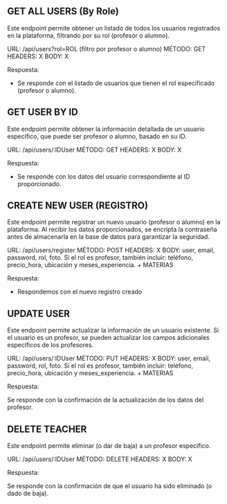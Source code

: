 ## GET ALL USERS (By Role)
Este endpoint permite obtener un listado de todos los usuarios registrados en la plataforma, filtrando por su rol (profesor o alumno).

URL: /api/users?rol=ROL (filtro por profesor o alumno)
MÉTODO: GET
HEADERS: X
BODY: X

Respuesta:

- Se responde con el listado de usuarios que tienen el rol especificado (profesor o alumno).

## GET USER BY ID
Este endpoint permite obtener la información detallada de un usuario específico, que puede ser profesor o alumno, basado en su ID.

URL: /api/users/:IDUser
MÉTODO: GET
HEADERS: X
BODY: X

Respuesta:

- Se responde con los datos del usuario correspondiente al ID proporcionado.


## CREATE NEW USER (REGISTRO)
Este endpoint permite registrar un nuevo usuario (profesor o alumno) en la plataforma. Al recibir los datos proporcionados, se encripta la contraseña antes de almacenarla en la base de datos para garantizar la seguridad.

URL: /api/users/register
MÉTODO: POST
HEADERS: X
BODY: user, email, password, rol, foto. Si el rol es profesor, también incluir: teléfono, precio_hora, ubicación y meses_experiencia. + MATERIAS

Respuesta:
- Respondemos con el nuevo registro creado


## UPDATE USER
Este endpoint permite actualizar la información de un usuario existente. Si el usuario es un profesor, se pueden actualizar los campos adicionales específicos de los profesores.

URL: /api/users/:IDUser
MÉTODO: PUT
HEADERS: X
BODY: user, email, password, rol, foto. Si el rol es profesor, también incluir: teléfono, precio_hora, ubicación y meses_experiencia. + MATERIAS

Respuesta:

Se responde con la confirmación de la actualización de los datos del profesor. 


## DELETE TEACHER
Este endpoint permite eliminar (o dar de baja) a un profesor específico.

URL: /api/users/:IDUser
MÉTODO: DELETE
HEADERS: X
BODY: X

Respuesta:

Se responde con la confirmación de que el usuario ha sido eliminado (o dado de baja).


